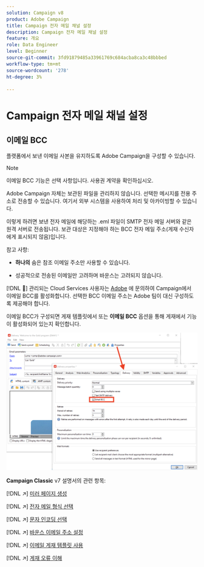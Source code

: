 ```yaml
---
solution: Campaign v8
product: Adobe Campaign
title: Campaign 전자 메일 채널 설정
description: Campaign 전자 메일 채널 설정
feature: 개요
role: Data Engineer
level: Beginner
source-git-commit: 3fd91879485a33961769c684acba8ca3c48bbbed
workflow-type: tm+mt
source-wordcount: '278'
ht-degree: 3%

---
```


# Campaign 전자 메일 채널 설정

## 이메일 BCC

플랫폼에서 보낸 이메일 사본을 유지하도록 Adobe Campaign을 구성할 수 있습니다.

>[!NOTE]
>이메일 BCC 기능은 선택 사항입니다. 사용권 계약을 확인하십시오.

Adobe Campaign 자체는 보관된 파일을 관리하지 않습니다. 선택한 메시지를 전용 주소로 전송할 수 있습니다. 여기서 외부 시스템을 사용하여 처리 및 아카이빙할 수 있습니다.

이렇게 하려면 보낸 전자 메일에 해당하는 .eml 파일이 SMTP 전자 메일 서버와 같은 원격 서버로 전송됩니다. 보관 대상은 지정해야 하는 BCC 전자 메일 주소(게재 수신자에게 표시되지 않음)입니다.

참고 사항:

* **하나의** 숨은 참조 이메일 주소만 사용할 수 있습니다.

* 성공적으로 전송된 이메일만 고려하며 바운스는 고려되지 않습니다.

[!DNL :speech_balloon:] 관리되는 Cloud Services 사용자는  [Adobe](../start/campaign-faq.md#support) 에 문의하여 Campaign에서 이메일 BCC를 활성화합니다. 선택한 BCC 이메일 주소는 Adobe 팀이 대신 구성하도록 제공해야 합니다.

이메일 BCC가 구성되면 게재 템플릿에서 또는 **이메일 BCC** 옵션을 통해 게재에서 기능이 활성화되어 있는지 확인합니다.

![](assets/email-bcc.png)


**Campaign Classic** v7 설명서의 관련 항목:


[!DNL :arrow_upper_right:] [미러 페이지 생성](https://experienceleague.adobe.com/docs/campaign-classic/using/sending-messages/sending-emails/sending-an-email/email-parameters.html#generating-mirror-page)

[!DNL :arrow_upper_right:] [전자 메일 형식 선택](https://experienceleague.adobe.com/docs/campaign-classic/using/sending-messages/sending-emails/sending-an-email/email-parameters.html#selecting-message-formats)

[!DNL :arrow_upper_right:] [문자 인코딩 선택](https://experienceleague.adobe.com/docs/campaign-classic/using/sending-messages/sending-emails/sending-an-email/email-parameters.html#character-encoding)

[!DNL :arrow_upper_right:] [바운스 이메일 주소 설정](https://experienceleague.adobe.com/docs/campaign-classic/using/sending-messages/sending-emails/sending-an-email/email-parameters.html#managing-bounce-emails)

[!DNL :arrow_upper_right:] [이메일 게재 템플릿 사용](https://experienceleague.adobe.com/docs/campaign-classic/using/sending-messages/using-delivery-templates/about-templates.html)

[!DNL :arrow_upper_right:] [게재 오류 이해](https://experienceleague.adobe.com/docs/campaign-classic/using/sending-messages/monitoring-deliveries/understanding-delivery-failures.html)
